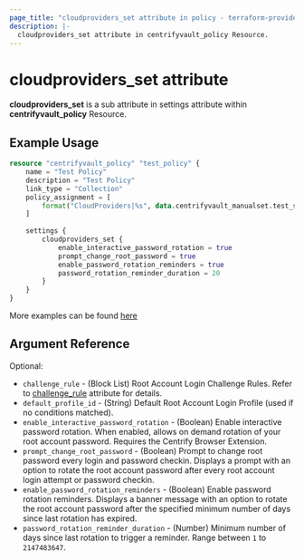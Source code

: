 ```yaml
---
page_title: "cloudproviders_set attribute in policy - terraform-provider-centrifyvault"
description: |-
  cloudproviders_set attribute in centrifyvault_policy Resource.
---
```


# cloudproviders_set attribute

**cloudproviders_set** is a sub attribute in settings attribute within **centrifyvault_policy** Resource.

## Example Usage

```terraform
resource "centrifyvault_policy" "test_policy" {
    name = "Test Policy"
    description = "Test Policy"
    link_type = "Collection"
    policy_assignment = [
        format("CloudProviders|%s", data.centrifyvault_manualset.test_set.id),
    ]
    
    settings {
        cloudproviders_set {
            enable_interactive_password_rotation = true
            prompt_change_root_password = true
            enable_password_rotation_reminders = true
            password_rotation_reminder_duration = 20
        }
    }
}
```

More examples can be found [here](../../../examples/centrifyvault_policy/policy_cloudproviders_set.tf)

## Argument Reference

Optional:

- `challenge_rule` - (Block List) Root Account Login Challenge Rules. Refer to [challenge_rule](../attribute_challengerule.md) attribute for details.
- `default_profile_id` - (String) Default Root Account Login Profile (used if no conditions matched).
- `enable_interactive_password_rotation` - (Boolean) Enable interactive password rotation. When enabled, allows on demand rotation of your root account password. Requires the Centrify Browser Extension.
- `prompt_change_root_password` - (Boolean) Prompt to change root password every login and password checkin. Displays a prompt with an option to rotate the root account password after every root account login attempt or password checkin.
- `enable_password_rotation_reminders` - (Boolean) Enable password rotation reminders. Displays a banner message with an option to rotate the root account password after the specified minimum number of days since last rotation has expired.
- `password_rotation_reminder_duration` - (Number) Minimum number of days since last rotation to trigger a reminder. Range between `1` to `2147483647`.

